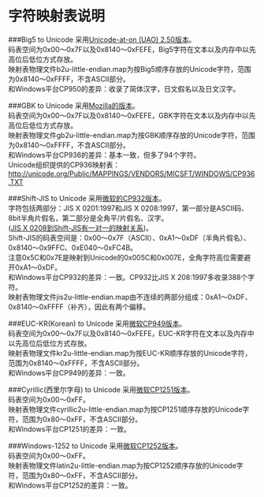 ﻿字符映射表说明
============================

###Big5 to Unicode
采用[Unicode-at-on (UAO) 2.50版本](http://moztw.org/docs/big5/table/uao250-b2u.txt)。  
码表空间为0x00～0x7F以及0x8140～0xFEFE，Big5字符在文本以及内存中以先高位后低位方式存放。  
映射表物理文件b2u-little-endian.map为按Big5顺序存放的Unicode字符，范围为0x8140～0xFFFF，不含ASCII部分。  
和Windows平台CP950的差异：收录了简体汉字，日文假名以及日文汉字。  

###GBK to Unicode
采用[Mozilla的版本](http://mxr.mozilla.org/firefox/source/intl/uconv/ucvcn/cp936map.h)。  
码表空间为0x00～0x7F以及0x8140～0xFEFE，GBK字符在文本以及内存中以先高位后低位方式存放。  
映射表物理文件gb2u-little-endian.map为按GBK顺序存放的Unicode字符，范围为0x8140～0xFFFF，不含ASCII部分。  
和Windows平台CP936的差异：基本一致，但多了94个字符。  
Unicode组织提供的CP936映射表：http://unicode.org/Public/MAPPINGS/VENDORS/MICSFT/WINDOWS/CP936.TXT

###Shift-JIS to Unicode
采用[微软的CP932版本](http://unicode.org/Public/MAPPINGS/VENDORS/MICSFT/WINDOWS/CP932.TXT)。  
字符包括两部分：JIS X 0201:1997和JIS X 0208:1997，第一部分是ASCII码、8bit半角片假名，第二部分是全角平/片假名、汉字。  
([JIS X 0208到Shift-JIS有一对一的映射关系](http://zh.wikipedia.org/zh/Shift_JIS))。  
Shift-JIS的码表空间是：0x00～0x7F（ASCII）、0xA1～0xDF（半角片假名）、0x8140～0x9FFC、0xE040～0xFC4B。  
注意0x5C和0x7E是映射到Unicode的0x005C和0x007E，全角字符高位需要避开0xA1～0xDF。  
和Windows平台CP932的差异：一致。CP932比JIS X 208:1997多收录388个字符。  
映射表物理文件jis2u-little-endian.map由不连续的两部分组成：0xA1～0xDF、0x8140～0xFFFF（补齐），因此有两个偏移。

###EUC-KR(Korean) to Unicode
采用[微软CP949版本](http://unicode.org/Public/MAPPINGS/VENDORS/MICSFT/WINDOWS/CP949.TXT)。  
码表空间为0x00～0x7F以及0x8140～0xFEFE，EUC-KR字符在文本以及内存中以先高位后低位方式存放。  
映射表物理文件kr2u-little-endian.map为按EUC-KR顺序存放的Unicode字符，范围为0x8140～0xFFFF，不含ASCII部分。  
和Windows平台CP949的差异：一致。

###Cyrillic(西里尔字母) to Unicode
采用[微软CP1251版本](http://unicode.org/Public/MAPPINGS/VENDORS/MICSFT/WINDOWS/CP1251.TXT)。  
码表空间为0x00～0xFF。  
映射表物理文件cyrillic2u-little-endian.map为按CP1251顺序存放的Unicode字符，范围为0x80～0xFF，不含ASCII部分。  
和Windows平台CP1251的差异：一致。

###Windows-1252 to Unicode
采用[微软CP1252版本](http://unicode.org/Public/MAPPINGS/VENDORS/MICSFT/WINDOWS/CP1252.TXT)。  
码表空间为0x00～0xFF。  
映射表物理文件latin2u-little-endian.map为按CP1252顺序存放的Unicode字符，范围为0x80～0xFF，不含ASCII部分。  
和Windows平台CP1252的差异：一致。
